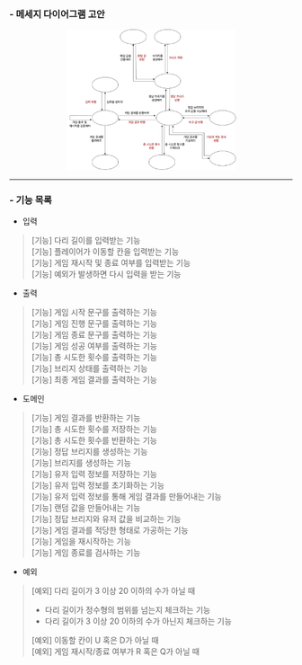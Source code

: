 ### - 메세지 다이어그램 고안 
<p style="text-align: center">
    <img src="image/bridge_message_3.png" style="width: 60%; height: 60%">
</p>

---
### - 기능 목록

- 입력
> [기능] 다리 길이를 입력받는 기능 <br>
> [기능] 플레이어가 이동할 칸을 입력받는 기능 <br>
> [기능] 게임 재시작 및 종료 여부를 입력받는 기능 <br>
> [기능] 예외가 발생하면 다시 입력을 받는 기능 <br>

- 출력
> [기능] 게임 시작 문구를 출력하는 기능 <br>
> [기능] 게임 진행 문구를 출력하는 기능 <br> 
> [기능] 게임 종료 문구를 출력하는 기능 <br>
> [기능] 게임 성공 여부를 출력하는 기능 <br>
> [기능] 총 시도한 횟수를 출력하는 기능 <br>
> [기능] 브리지 상태를 출력하는 기능 <br>
> [기능] 최종 게임 결과를 출력하는 기능 <br>

- 도메인
> [기능] 게임 결과를 반환하는 기능 <br>
> [기능] 총 시도한 횟수를 저장하는 기능 <br>
> [기능] 총 시도한 횟수를 반환하는 기능 <br>
> [기능] 정답 브리지를 생성하는 기능 <br>
> [기능] 브리지를 생성하는 기능 <br>
> [기능] 유저 입력 정보를 저장하는 기능 <br>
> [기능] 유저 입력 정보를 초기화하는 기능 <br>
> [기능] 유저 입력 정보를 통해 게임 결과를 만들어내는 기능 <br>
> [기능] 랜덤 값을 만들어내는 기능 <br>
> [기능] 정답 브리지와 유저 값을 비교하는 기능 <br>
> [기능] 게임 결과를 적당한 형태로 가공하는 기능 <br>
> [기능] 게임을 재시작하는 기능 <br> 
> [기능] 게임 종료를 검사하는 기능 <br>


- 예외
> [예외] 다리 길이가 3 이상 20 이하의 수가 아닐 때 <br>
> - 다리 길이가 정수형의 범위를 넘는지 체크하는 기능 <br>
> - 다리 길이가 3 이상 20 이하의 수가 아닌지 체크하는 기능 <br>
>
> [예외] 이동할 칸이 U 혹은 D가 아닐 때 <br>
> [예외] 게임 재시작/종료 여부가 R 혹은 Q가 아닐 때 <br>